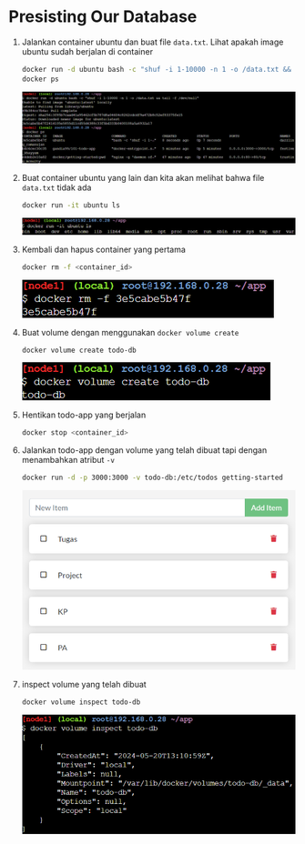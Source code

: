 # Presisting Our Database

1. Jalankan container ubuntu dan buat file `data.txt`. Lihat apakah image ubuntu sudah berjalan di container
    ```bash
    docker run -d ubuntu bash -c "shuf -i 1-10000 -n 1 -o /data.txt && tail -f /dev/null"
    docker ps
    ```
    ![run](./img/1.png)

2. Buat container ubuntu yang lain dan kita akan melihat bahwa file `data.txt` tidak ada
    ```bash
    docker run -it ubuntu ls
    ```
    ![run](./img/2.png)

3. Kembali dan hapus container yang pertama
    ```bash
    docker rm -f <container_id>
    ```
    ![run](./img/3.png)

4. Buat volume dengan menggunakan ```docker volume create```
    ```bash
    docker volume create todo-db
    ```
    ![run](./img/4.png)

5. Hentikan todo-app yang berjalan
    ```bash
    docker stop <container_id>
    ```

6. Jalankan todo-app dengan volume yang telah dibuat tapi dengan menambahkan atribut ```-v```
    ```bash
    docker run -d -p 3000:3000 -v todo-db:/etc/todos getting-started
    ```
    ![run](./img/5.png)

7. inspect volume yang telah dibuat
    ```bash
    docker volume inspect todo-db
    ```
    ![run](./img/6.png)
